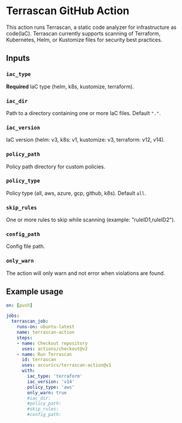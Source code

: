 # Terrascan GitHub Action
This action runs Terrascan, a static code analyzer for infrastructure as code(IaC). Terrascan currently supports scanning of Terraform, Kubernetes, Helm, or Kustomize files for security best practices.

## Inputs
### `iac_type`
**Required** IaC type (helm, k8s, kustomize, terraform).

### `iac_dir`
Path to a directory containing one or more IaC files. Default `"."`.

### `iac_version`
IaC version (helm: v3, k8s: v1, kustomize: v3, terraform: v12, v14).

### `policy_path`
Policy path directory for custom policies.

### `policy_type`
Policy type (all, aws, azure, gcp, github, k8s). Default `all`.

### `skip_rules`
One or more rules to skip while scanning (example: "ruleID1,ruleID2").

### `config_path`
Config file path.

### `only_warn`
The action will only warn and not error when violations are found.

## Example usage

```yaml
on: [push]

jobs:
  terrascan_job:
    runs-on: ubuntu-latest
    name: terrascan-action
    steps:
    - name: Checkout repository
      uses: actions/checkout@v2
    - name: Run Terrascan
      id: terrascan
      uses: accurics/terrascan-action@v1
      with:
        iac_type: 'terraform'
        iac_version: 'v14'
        policy_type: 'aws'
        only_warn: true
        #iac_dir:
        #policy_path:
        #skip_rules:
        #config_path:
```
